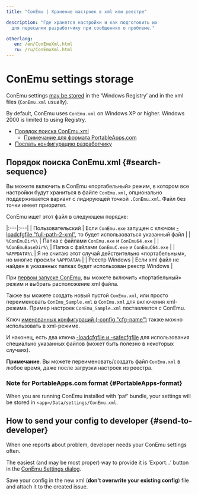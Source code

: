 ```yaml
---
title: "ConEmu | Хранение настроек в xml или реестре"

description: "Где хранятся настройки и как подготовить их
  для пересылки разработчику при сообщениях о проблеме."

otherlang:
   en: /en/ConEmuXml.html
   ru: /ru/ConEmuXml.html
---
```


# ConEmu settings storage

ConEmu settings [may be stored](Settings.html#Where_settings_are_stored)
in the ‘Windows Registry’ and in the xml files (`ConEmu.xml` usually).

By default, ConEmu uses `ConEmu.xml` on Windows XP or higher.
Windows 2000 is limited to using Registry.

* [Порядок поиска ConEmu.xml](#search-sequence)
  * [Примечание для формата PortableApps.com](#PortableApps-format)
* [Послать конфигурацию разработчику](#send-to-developer)



## Порядок поиска ConEmu.xml  {#search-sequence}

Вы можете включить в ConEmu «портабельный» режим,
в котором все настройки будут храниться в файле `ConEmu.xml`,
опционально поддерживается вариант с лидирующей точкой `.ConEmu.xml`.
Файл без точки имеет приоритет.

ConEmu ищет этот файл в следующем порядке:

|:---|:---|
| Пользовательский | Если `ConEmu.exe` запущен с ключом [-loadcfgfile "full-path-2-xml"](ConEmuArgs.html), то будет использоваться указанный файл |
| `%ConEmuDir%\` | Папка с файлами `ConEmu.exe` и `ConEmu64.exe` |
| `%ConEmuBaseDir%\` | Папка с файлами `ConEmuC.exe` и `ConEmuC64.exe` |
| `%APPDATA%\` | Я не считаю этот случай действительно «портабельным», но многие просили `%APPDATA%` |
| Реестр Windows | Если xml файл не найден в указанных папках будет использован реестр Windows |

При [первом запуске ConEmu](SettingsFast.html),
вы можете включить «портабельный» режим и выбрать расположение xml файла.

Также вы можете создать новый пустой `ConEmu.xml`,
или просто переименовать `ConEmu_Sample.xml` в `ConEmu.xml` для включения xml-режима.
Пример настроек `ConEmu_Sample.xml` поставляется с ConEmu.

Ключ [именованных конфигураций (-config "cfg-name")](ConEmuArgs.html) также можно использовать в xml-режиме.

И наконец, есть два ключа [-loadcfgfile и -safecfgfile](ConEmuArgs.html)
для использования специально указанных файлов (может быть полезно в некоторых случаях).


**Примечание**. Вы можете переименовать/создать файл `ConEmu.xml` в любое время,
даже после загрузки настроек из реестра.



### Note for PortableApps.com format   {#PortableApps-format}

When you are running ConEmu installed with ‘paf’ bundle, your settings will be stored
in `<app>/Data/settings/ConEmu.xml`.



## How to send your config to developer  {#send-to-developer}

When one reports about problem, developer needs your ConEmu settings often.

The easiest (and may be most proper) way to provide it is ‘Export...’ button in the
[ConEmu Settings dialog](Settings.html#Settings_dialog).

Save your config in the new xml
(**don't overwrite your existing config**)
file and attach it to the created issue.
